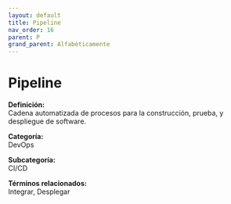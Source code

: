 ```yaml
---
layout: default
title: Pipeline
nav_order: 16
parent: P
grand_parent: Alfabéticamente
---
```


# Pipeline

**Definición:**  
Cadena automatizada de procesos para la construcción, prueba, y despliegue de software.

**Categoría:**  
DevOps  

**Subcategoría:**  
CI/CD

**Términos relacionados:**  
Integrar, Desplegar
